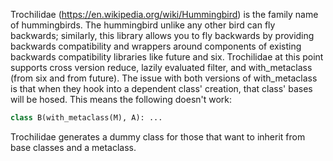 Trochilidae (https://en.wikipedia.org/wiki/Hummingbird) is the family name of hummingbirds. The hummingbird unlike any other bird can fly backwards; similarly, this library allows you to fly backwards by providing backwards compatibility and wrappers around components of existing backwards compatibility libraries like future and six. Trochilidae at this point supports cross version reduce, lazily evaluated filter, and with_metaclass (from six and from future). The issue with both versions of with_metaclass is that when they hook into a dependent class' creation, that class' bases will be hosed. This means the following doesn't work: 
```python
class B(with_metaclass(M), A): ...
```
Trochilidae generates a dummy class for those that want to inherit from base classes and a metaclass.